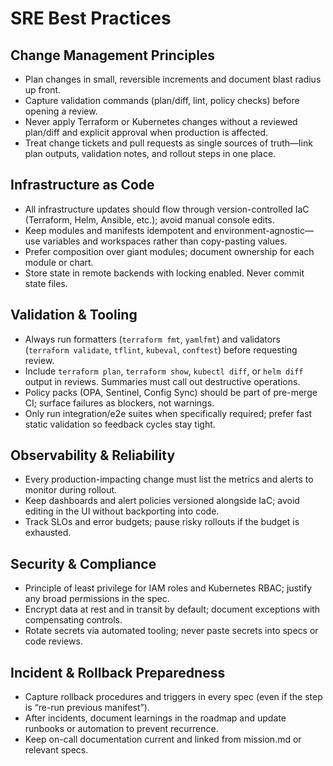 # SRE Best Practices

## Change Management Principles
- Plan changes in small, reversible increments and document blast radius up front.
- Capture validation commands (plan/diff, lint, policy checks) before opening a review.
- Never apply Terraform or Kubernetes changes without a reviewed plan/diff and explicit approval when production is affected.
- Treat change tickets and pull requests as single sources of truth—link plan outputs, validation notes, and rollout steps in one place.

## Infrastructure as Code
- All infrastructure updates should flow through version-controlled IaC (Terraform, Helm, Ansible, etc.); avoid manual console edits.
- Keep modules and manifests idempotent and environment-agnostic—use variables and workspaces rather than copy-pasting values.
- Prefer composition over giant modules; document ownership for each module or chart.
- Store state in remote backends with locking enabled. Never commit state files.

## Validation & Tooling
- Always run formatters (`terraform fmt`, `yamlfmt`) and validators (`terraform validate`, `tflint`, `kubeval`, `conftest`) before requesting review.
- Include `terraform plan`, `terraform show`, `kubectl diff`, or `helm diff` output in reviews. Summaries must call out destructive operations.
- Policy packs (OPA, Sentinel, Config Sync) should be part of pre-merge CI; surface failures as blockers, not warnings.
- Only run integration/e2e suites when specifically required; prefer fast static validation so feedback cycles stay tight.

## Observability & Reliability
- Every production-impacting change must list the metrics and alerts to monitor during rollout.
- Keep dashboards and alert policies versioned alongside IaC; avoid editing in the UI without backporting into code.
- Track SLOs and error budgets; pause risky rollouts if the budget is exhausted.

## Security & Compliance
- Principle of least privilege for IAM roles and Kubernetes RBAC; justify any broad permissions in the spec.
- Encrypt data at rest and in transit by default; document exceptions with compensating controls.
- Rotate secrets via automated tooling; never paste secrets into specs or code reviews.

## Incident & Rollback Preparedness
- Capture rollback procedures and triggers in every spec (even if the step is “re-run previous manifest”).
- After incidents, document learnings in the roadmap and update runbooks or automation to prevent recurrence.
- Keep on-call documentation current and linked from mission.md or relevant specs.
